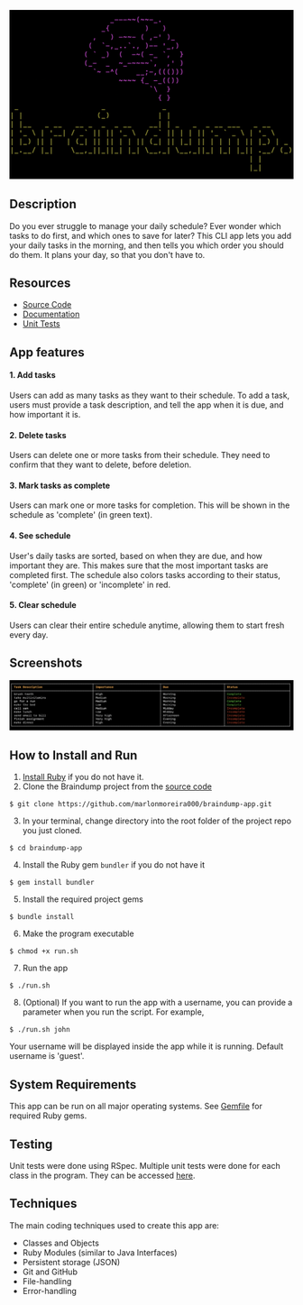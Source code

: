 ![welcome-screen](docs/screenshots/welcome-screen.png)

## Description

Do you ever struggle to manage your daily schedule? Ever wonder which tasks to do first, and which ones to save for later? This CLI app lets you add your daily tasks in the morning, and then tells you which order you should do them. It plans your day, so that you don't have to.

## Resources

- [Source Code](https://github.com/marlonmoreira000/scheduler-app/tree/master/src)
- [Documentation](https://github.com/marlonmoreira000/scheduler-app/tree/master/docs)
- [Unit Tests](https://github.com/marlonmoreira000/scheduler-app/tree/master/spec)

## App features

#### 1. Add tasks

Users can add as many tasks as they want to their schedule. To add a task, users must provide a task description, and tell the app when it is due, and how important it is. 

#### 2. Delete tasks

Users can delete one or more tasks from their schedule.
They need to confirm that they want to delete, before deletion. 

#### 3. Mark tasks as complete

Users can mark one or more tasks for completion. This will be shown in the schedule as 'complete' (in green text).

#### 4. See schedule

User's daily tasks are sorted, based on when they are due, and how important they are. This makes sure that the most important tasks are completed first. The schedule also colors tasks according to their status, 'complete' (in green) or 'incomplete' in red.

#### 5. Clear schedule

Users can clear their entire schedule anytime, allowing them to start fresh every day.

## Screenshots

![schedule-table](docs/screenshots/schedule-table.png)

## How to Install and Run

1. [Install Ruby](https://www.ruby-lang.org/en/documentation/installation/) if you do not have it.
2. Clone the Braindump project from the [source code](https://github.com/marlonmoreira000/scheduler-app)
   
```
$ git clone https://github.com/marlonmoreira000/braindump-app.git
```

3. In your terminal, change directory into the root folder of the project repo you just cloned.

```
$ cd braindump-app
```

4. Install the Ruby gem `bundler` if you do not have it

```
$ gem install bundler
```

5. Install the required project gems 

```
$ bundle install 
```

6. Make the program executable
```
$ chmod +x run.sh
```

7. Run the app

```
$ ./run.sh
```

8. (Optional) If you want to run the app with a username, you can provide a parameter when you run the script. For example,

```
$ ./run.sh john
```

Your username will be displayed inside the app while it is running. Default username is 'guest'.

##  System Requirements

This app can be run on all major operating systems. See [Gemfile](https://github.com/marlonmoreira000/scheduler-app/blob/master/Gemfile) for required Ruby gems.

## Testing

Unit tests were done using RSpec. Multiple unit tests were done for each class in the program. They can be accessed [here](https://github.com/marlonmoreira000/scheduler-app/tree/master/spec).

## Techniques 

The main coding techniques used to create this app are:  

- Classes and Objects
- Ruby Modules (similar to Java Interfaces)
- Persistent storage (JSON)
- Git and GitHub
- File-handling
- Error-handling


